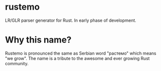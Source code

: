 # rustemo

LR/GLR parser generator for Rust. In early phase of development.

# Why this name?

Rustemo is pronounced the same as Serbian word "растемо" which means "we grow".
The name is a tribute to the awesome and ever growing Rust community.
